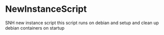 # NewInstanceScript
SNH new instance script
this script runs on debian and setup and clean up debian containers on startup
